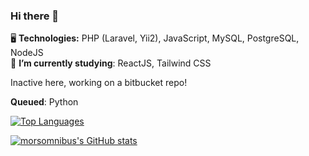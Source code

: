 ### Hi there 👋

:desktop_computer: <strong>Technologies:</strong> PHP (Laravel, Yii2), JavaScript, MySQL, PostgreSQL, NodeJS
<br>
🌱 <strong>I’m currently studying</strong>: ReactJS, Tailwind CSS
<br>

Inactive here, working on a bitbucket repo!

<strong>Queued</strong>: Python

<!-- :briefcase: <strong>Current Role:</strong> System/Server Administrator <br> 
⚙️ <strong>What I use:</strong> Ubuntu, Visual Studio Code <br>
-->

[![Top Languages](https://git-readme-stats-gcf75x2nk-morsomnibus.vercel.app/api/top-langs/?username=morsomnibus&layout=compact)](https://github.com/anuraghazra/github-readme-stats)
<br>
<!-- [![morsomnibus's wakatime stats](https://github-readme-stats.vercel.app/api/wakatime?username=morsomnibus)](https://github.com/anuraghazra/github-readme-stats)
<br> -->
[![morsomnibus's GitHub stats](https://git-readme-stats-gcf75x2nk-morsomnibus.vercel.app/api?username=morsomnibus&count_private=true&hide=contribs,prs&show_icons=true)](https://github.com/anuraghazra/github-readme-stats)

<!-- Worked at the following projects which is used by the public to avail the services of the Provincial Government of Laguna: <br> -->
<!-- <a target="_blank" href="https://gad.laguna.gov.ph">Province of Laguna - Gender and Developent Focal Point System</a><br> -->
<!-- <a target="_blank" href="https://iskolar.laguna.gov.ph">Scholarship Program of Laguna</a><br> -->
<!-- <a target="_blank" href="https://covid19.laguna.gov.ph">Laguna COVID19 Infection Map</a><br> -->
<!-- and many other in-house projects that is used by the offices/departments. -->
<!--
**morsomnibus/morsomnibus** is a ✨ _special_ ✨ repository because its `README.md` (this file) appears on your GitHub profile.

Here are some ideas to get you started:

- 🔭 I’m currently working on ...
- 🌱 I’m currently learning ...
- 👯 I’m looking to collaborate on ...
- 🤔 I’m looking for help with ...
- 💬 Ask me about ...
- 📫 How to reach me: ...
- 😄 Pronouns: ...
- ⚡ Fun fact: ...
-->
